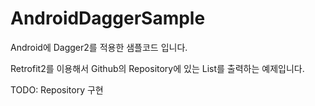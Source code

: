 # AndroidDaggerSample
Android에 Dagger2를 적용한 샘플코드 입니다.

Retrofit2를 이용해서 Github의 Repository에 있는 List를 출력하는 예제입니다.

TODO: Repository 구현
